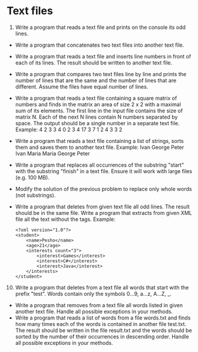 Text files
=======================

1.  Write a program that reads a text file and prints on the console its odd lines.
*  Write a program that concatenates two text files into another text file.
*  Write a program that reads a text file and inserts line numbers in front of each of its lines. The result should be written to another text file.
*  Write a program that compares two text files line by line and prints the number of lines that are the same and the number of lines that are different. Assume the files have equal number of lines.
*  Write a program that reads a text file containing a square matrix of numbers and finds in the matrix an area of size 2 x 2 with a maximal sum of its elements. The first line in the input file contains the size of matrix N. Each of the next N lines contain N numbers separated by space. The output should be a single number in a separate text file. Example:
4
2 3 3 4
0 2 3 4			17
3 7 1 2
4 3 3 2
*  Write a program that reads a text file containing a list of strings, sorts them and saves them to another text file. Example:
	Ivan			George
	Peter			Ivan
	Maria			Maria
	George			Peter
*  Write a program that replaces all occurrences of the substring "start" with the substring "finish" in a text file. Ensure it will work with large files (e.g. 100 MB).
*  Modify the solution of the previous problem to replace only whole words (not substrings).
*  Write a program that deletes from given text file all odd lines. The result should be in the same file.
Write a program that extracts from given XML file all the text without the tags. Example:

    ```
    <?xml version="1.0"?>
    <student>
        <name>Pesho</name>
        <age>21</age>
        <interests count="3">
            <interest>Games</interest>
            <interest>C#</interest>
            <interest>Java</interest>
        </interests>
    </student>
    ```

10.  Write a program that deletes from a text file all words that start with the prefix "test". Words contain only the symbols 0...9, a...z, A…Z, _.
*  Write a program that removes from a text file all words listed in given another text file. Handle all possible exceptions in your methods.
*  Write a program that reads a list of words from a file words.txt and finds how many times each of the words is contained in another file test.txt. The result should be written in the file result.txt and the words should be sorted by the number of their occurrences in descending order. Handle all possible exceptions in your methods.




